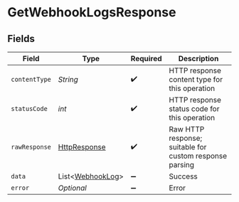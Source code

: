 # GetWebhookLogsResponse


## Fields

| Field                                                                                                                         | Type                                                                                                                          | Required                                                                                                                      | Description                                                                                                                   |
| ----------------------------------------------------------------------------------------------------------------------------- | ----------------------------------------------------------------------------------------------------------------------------- | ----------------------------------------------------------------------------------------------------------------------------- | ----------------------------------------------------------------------------------------------------------------------------- |
| `contentType`                                                                                                                 | *String*                                                                                                                      | :heavy_check_mark:                                                                                                            | HTTP response content type for this operation                                                                                 |
| `statusCode`                                                                                                                  | *int*                                                                                                                         | :heavy_check_mark:                                                                                                            | HTTP response status code for this operation                                                                                  |
| `rawResponse`                                                                                                                 | [HttpResponse<InputStream>](https://docs.oracle.com/en/java/javase/11/docs/api/java.net.http/java/net/http/HttpResponse.html) | :heavy_check_mark:                                                                                                            | Raw HTTP response; suitable for custom response parsing                                                                       |
| `data`                                                                                                                        | List<[WebhookLog](../../models/components/WebhookLog.md)>                                                                     | :heavy_minus_sign:                                                                                                            | Success                                                                                                                       |
| `error`                                                                                                                       | *Optional<Error>*                                                                                                             | :heavy_minus_sign:                                                                                                            | Error                                                                                                                         |